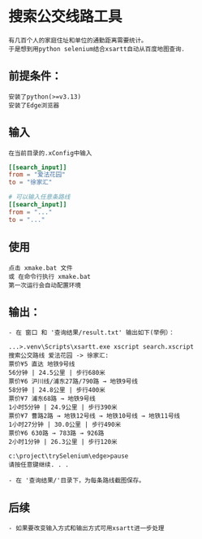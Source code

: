 # 搜索公交线路工具
    有几百个人的家庭住址和单位的通勤距离需要统计。
    于是想到用python selenium结合xsartt自动从百度地图查询.

## 前提条件：
    安装了python(>=v3.13)
    安装了Edge浏览器

## 输入
    在当前目录的.xConfig中输入
```toml
[[search_input]]
from = "爱法花园"
to = "徐家汇"

# 可以输入任意条路线
[[search_input]]
from = "..."
to = "..."
```
## 使用
    点击 xmake.bat 文件
    或 在命令行执行 xmake.bat
    第一次运行会自动配置环境

## 输出：
    - 在 窗口 和 '查询结果/result.txt' 输出如下(举例）：
```
...>.venv\Scripts\xsartt.exe xscript search.xscript
搜索公交路线 爱法花园 -> 徐家汇:
票价¥5 直达 地铁9号线
56分钟 | 24.5公里 | 步行680米
票价¥6 沪川线/浦东27路/790路 → 地铁9号线
58分钟 | 24.8公里 | 步行400米
票价¥7 浦东68路 → 地铁9号线
1小时5分钟 | 24.9公里 | 步行390米
票价¥7 曹路2路 → 地铁12号线 → 地铁10号线 → 地铁11号线
1小时27分钟 | 30.0公里 | 步行490米
票价¥6 630路 → 783路 → 926路
2小时1分钟 | 26.3公里 | 步行120米

c:\project\trySelenium\edge>pause
请按任意键继续. . .
```
    - 在 '查询结果/'目录下，为每条路线截图保存。

## 后续
    - 如果要改变输入方式和输出方式可用xsartt进一步处理
